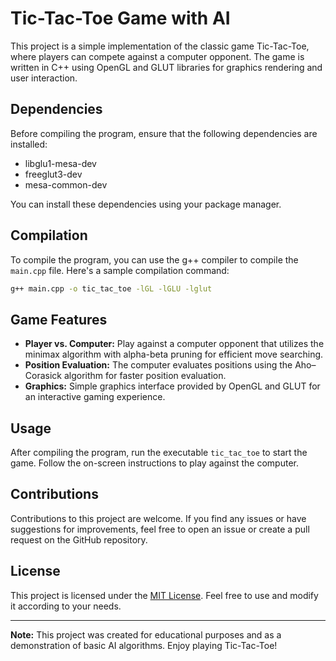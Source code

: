 # Tic-Tac-Toe Game with AI

This project is a simple implementation of the classic game Tic-Tac-Toe, where players can compete against a computer opponent. The game is written in C++ using OpenGL and GLUT libraries for graphics rendering and user interaction.

## Dependencies

Before compiling the program, ensure that the following dependencies are installed:

- libglu1-mesa-dev
- freeglut3-dev
- mesa-common-dev

You can install these dependencies using your package manager.

## Compilation

To compile the program, you can use the g++ compiler to compile the `main.cpp` file. Here's a sample compilation command:
```bash
g++ main.cpp -o tic_tac_toe -lGL -lGLU -lglut
```

## Game Features

- **Player vs. Computer:** Play against a computer opponent that utilizes the minimax algorithm with alpha-beta pruning for efficient move searching.
- **Position Evaluation:** The computer evaluates positions using the Aho–Corasick algorithm for faster position evaluation.
- **Graphics:** Simple graphics interface provided by OpenGL and GLUT for an interactive gaming experience.

## Usage

After compiling the program, run the executable `tic_tac_toe` to start the game. Follow the on-screen instructions to play against the computer.

## Contributions

Contributions to this project are welcome. If you find any issues or have suggestions for improvements, feel free to open an issue or create a pull request on the GitHub repository.

## License

This project is licensed under the [MIT License](LICENSE). Feel free to use and modify it according to your needs.

---

**Note:** This project was created for educational purposes and as a demonstration of basic AI algorithms. Enjoy playing Tic-Tac-Toe!

